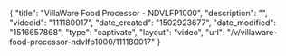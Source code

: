 {
    "title": "VillaWare Food Processor - NDVLFP1000",
    "description": "",
    "videoid": "111180017",
    "date_created": "1502923677",
    "date_modified": "1516657868",
    "type": "captivate",
    "layout": "video",
    "url": "\/v\/villaware-food-processor-ndvlfp1000\/111180017"
}